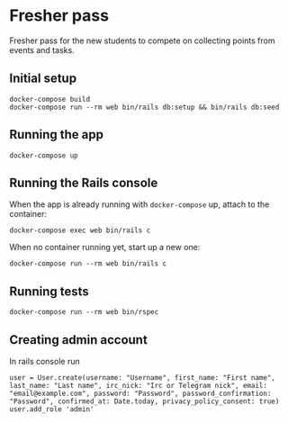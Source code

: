 # Fresher pass

Fresher pass for the new students to compete on collecting points from events and tasks.

## Initial setup

```
docker-compose build
docker-compose run --rm web bin/rails db:setup && bin/rails db:seed
```

## Running the app

```
docker-compose up
```

## Running the Rails console

When the app is already running with `docker-compose` up, attach to the container:

```
docker-compose exec web bin/rails c
```

When no container running yet, start up a new one:

```
docker-compose run --rm web bin/rails c
```

## Running tests

```
docker-compose run --rm web bin/rspec
```

## Creating admin account

In rails console run

```
user = User.create(username: "Username", first_name: "First name", last_name: "Last name", irc_nick: "Irc or Telegram nick", email: "email@example.com", password: "Password", password_confirmation: "Password", confirmed_at: Date.today, privacy_policy_consent: true)
user.add_role 'admin'
```
